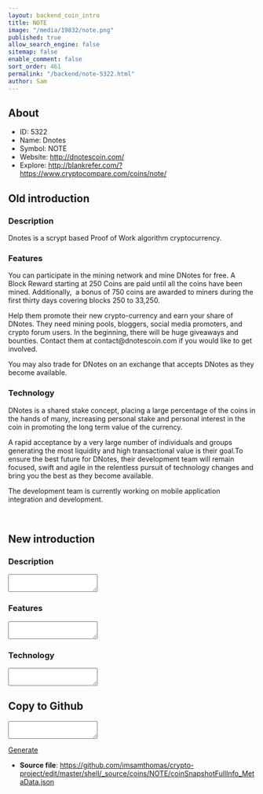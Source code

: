 ```yaml
---
layout: backend_coin_intro
title: NOTE
image: "/media/19832/note.png"
published: true
allow_search_engine: false
sitemap: false
enable_comment: false
sort_order: 461
permalink: "/backend/note-5322.html"
author: Sam
---
```


## About

- ID: 5322
- Name: Dnotes
- Symbol: NOTE
- Website: http://dnotescoin.com/
- Explore: http://blankrefer.com/?https://www.cryptocompare.com/coins/note/


## Old introduction

### Description

<p>Dnotes is a scrypt based Proof of Work algorithm cryptocurrency.</p>

### Features
<p>You can participate in the mining network and mine DNotes for free. A Block Reward starting at 250 Coins are paid until all the coins have been mined. Additionally,  a bonus of 750 coins are awarded to miners during the first thirty days covering blocks 250 to 33,250.</p><p>Help them promote their new crypto-currency and earn your share of DNotes. They need mining pools, bloggers, social media promoters, and crypto forum users. In the beginning, there will be huge giveaways and bounties. Contact them at contact@dnotescoin.com if you would like to get involved.</p><p>You may also trade for DNotes on an exchange that accepts DNotes as they become available.</p>

### Technology
<p>DNotes is a shared stake concept, placing a large percentage of the coins in the hands of many, increasing personal stake and personal interest in the coin in promoting the long term value of the currency.</p><p>A rapid acceptance by a very large number of individuals and groups generating the most liquidity and high transactional value is their goal.To ensure the best future for DNotes, their development team will remain focused, swift and agile in the relentless pursuit of technology changes and bring you the best as they become available. </p><p>The development team is currently working on mobile application integration and development.</p><p> </p>



## New introduction


### Description
<textarea id="meta_description" name="description"></textarea>

### Features
<textarea id="meta_features" name="features"></textarea>

### Technology
<textarea id="meta_technology" name="technology"></textarea>


## Copy to Github

<textarea id="coinsnapshotfullinfo_metadata"></textarea>

<a href="#gen" onclick="generateMetaDatJson()">Generate</a>

- **Source file**: <a href="https://github.com/imsamthomas/crypto-project/edit/master/shell/_source/coins/NOTE/coinSnapshotFullInfo_MetaData.json">https://github.com/imsamthomas/crypto-project/edit/master/shell/_source/coins/NOTE/coinSnapshotFullInfo_MetaData.json</a>

